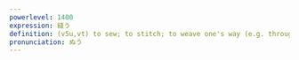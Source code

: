 ```yaml
---
powerlevel: 1400
expression: 縫う
definition: (v5u,vt) to sew; to stitch; to weave one's way (e.g. through a crowd); (P)
pronunciation: ぬう
---
```

